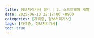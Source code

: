```yaml
---
title: 정보처리기사 필기 | 2. 소프트웨어 개발
date: 2025-06-13 22:17:00 +0900
categories: [자격증, 정보처리기사]
tags: [자격증, 정보처리기사]
toc: true
---
```


